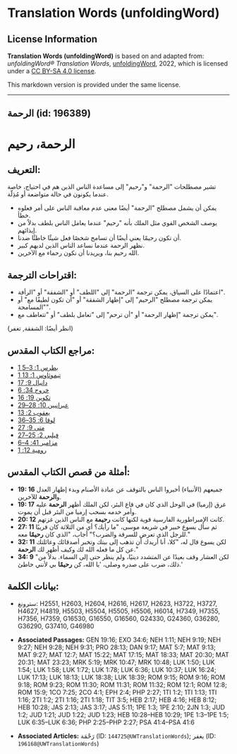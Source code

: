 # Translation Words (unfoldingWord)

## License Information

**Translation Words (unfoldingWord)** is based on and adapted from: _unfoldingWord® Translation Words_, [unfoldingWord](https://unfoldingword.org/utw), 2022, which is licensed under a [CC BY-SA 4.0 license](https://creativecommons.org/licenses/by-sa/4.0/legalcode.en).

This markdown version is provided under the same license.



--------------------------------

## الرحمة (id: 196389)

الرحمة، رحيم
============

التعريف:
--------

تشير مصطلحات "الرحمة" و"رحيم" إلى مساعدة الناس الذين هم في احتياج، خاصة عندما يكونون في حالة متواضعة أو مُذِلّة.

* يمكن أن يشمل مصطلح "الرحمة" أيضًا معنى عدم معاقبة الناس على أمر فعلوه خطأ.
* يوصف الشخص القوي مثل الملك بأنه "رحيم" عندما يعامل الناس بلطف بدلاً من إيذائهم.
* أن تكون رحيمًا يعني أيضًا أن تسامح شخصًا فعل شيئًا خاطئًا ضدنا.
* نظهر الرحمة عندما نساعد الناس الذين لديهم كبير.
* الله رحيم بنا، ويريدنا أن نكون رحماء مع الآخرين.

اقتراحات الترجمة:
-----------------

* اعتمادًا على السياق، يمكن ترجمة "الرحمة" إلى "اللطف" أو "الشفقة" أو "الرأفة".
* يمكن ترجمة مصطلح "الرحيم" إلى "إظهار الشفقة" أو "أن تكون لطيفًا مع" أو "المسامحة".
* يمكن ترجمة "إظهار الرحمة" أو "أن ترحم" إلى "تعامل بلطف" أو "تتعاطف مع".

(انظر أيضًا: الشفقة, تغفر)

مراجع الكتاب المقدس:
--------------------

* [1 بطرس 1: 3–5](https://ref.ly/1Pet1:3-1Pet1:5)
* [1 تيموثاوس 1: 13](https://ref.ly/1Tim1:13)
* [دانيال 9: 17](https://ref.ly/Dan9:17)
* [خروج 34: 6](https://ref.ly/Exod34:6)
* [تكوين 19: 16](https://ref.ly/Gen19:16)
* [عبرانيين 10: 28–29](https://ref.ly/Heb10:28-Heb10:29)
* [يعقوب 2: 13](https://ref.ly/Jas2:13)
* [لوقا 6: 35–36](https://ref.ly/Luke6:35-Luke6:36)
* [متى 9: 27](https://ref.ly/Matt9:27)
* [فيلبي 2: 25–27](https://ref.ly/Phil2:25-Phil2:27)
* [مزامير 41: 4–6](https://ref.ly/Ps41:4-Ps41:6)
* [رومية 12: 1](https://ref.ly/Rom12:1)

أمثلة من قصص الكتاب المقدس:
---------------------------

* **19: 16** جميعهم (الأنبياء) أخبروا الناس بالتوقف عن عبادة الأصنام وبدء إظهار العدل و**الرحمة** للآخرين.
* **19: 17** غرق (إرميا) في الوحل الذي كان في قاع البئر، لكن الملك أظهر **الرحمة** عليه وأمر خدمه بسحب إرميا من البئر قبل أن يموت.
* **20: 12** كانت الإمبراطورية الفارسية قوية لكنها كانت **رحيمة** مع الناس الذين غزتهم.
* **27: 11** ثم سأل يسوع خبير في شريعة موسى، "ما رأيك؟ أي من الثلاثة كان قريبًا للرجل الذي تعرض للسرقة والضرب؟" أجاب، "الذي كان **رحيمًا** معه."
* **32: 11** لكن يسوع قال له، "كلا، أنا أريدك أن تذهب إلى بيتك وتخبر أصدقائك وعائلتك عن كل ما فعله الله لك وكيف أظهر لك **الرحمة**."
* **34: 9** "لكن العشار وقف بعيدًا عن المتشدد دينيًا، ولم ينظر حتى إلى السماء. بدلاً من ذلك، ضرب على صدره وصلى، 'يا الله، كن **رحيمًا** بي لأنني خاطئ.'

بيانات الكلمة:
--------------

* سترونغ: H2551, H2603, H2604, H2616, H2617, H2623, H3722, H3727, H4627, H4819, H5503, H5504, H5505, H5506, H6014, H7349, H7355, H7356, H7359, G16530, G16550, G16560, G24330, G24360, G36280, G36290, G37410, G46980

* **Associated Passages:** GEN 19:16; EXO 34:6; NEH 1:11; NEH 9:19; NEH 9:27; NEH 9:28; NEH 9:31; PRO 28:13; DAN 9:17; MAT 5:7; MAT 9:13; MAT 9:27; MAT 12:7; MAT 15:22; MAT 17:15; MAT 18:33; MAT 20:30; MAT 20:31; MAT 23:23; MRK 5:19; MRK 10:47; MRK 10:48; LUK 1:50; LUK 1:54; LUK 1:58; LUK 1:72; LUK 1:78; LUK 6:36; LUK 10:37; LUK 16:24; LUK 17:13; LUK 18:13; LUK 18:38; LUK 18:39; ROM 9:15; ROM 9:16; ROM 9:18; ROM 9:23; ROM 11:30; ROM 11:31; ROM 11:32; ROM 12:1; ROM 12:8; ROM 15:9; 1CO 7:25; 2CO 4:1; EPH 2:4; PHP 2:27; 1TI 1:2; 1TI 1:13; 1TI 1:16; 2TI 1:2; 2TI 1:16; 2TI 1:18; TIT 3:5; HEB 2:17; HEB 4:16; HEB 8:12; HEB 10:28; JAS 2:13; JAS 3:17; JAS 5:11; 1PE 1:3; 1PE 2:10; 2JN 1:3; JUD 1:2; JUD 1:21; JUD 1:22; JUD 1:23; HEB 10:28–HEB 10:29; 1PE 1:3–1PE 1:5; LUK 6:35–LUK 6:36; PHP 2:25–PHP 2:27; PSA 41:4–PSA 41:6
* **Associated Articles:** رَحْمَة (ID: `144725@UWTranslationWords`); يغفر (ID: `196168@UWTranslationWords`)

